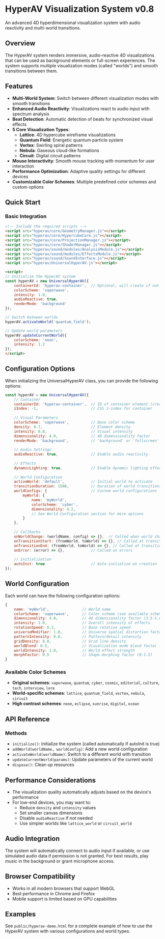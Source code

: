 # HyperAV Visualization System v0.8

An advanced 4D hyperdimensional visualization system with audio reactivity and multi-world transitions.

## Overview

The HyperAV system renders immersive, audio-reactive 4D visualizations that can be used as background elements or full-screen experiences. The system supports multiple visualization modes (called "worlds") and smooth transitions between them.

## Features

- **Multi-World System**: Switch between different visualization modes with smooth transitions
- **Enhanced Audio Reactivity**: Visualizations react to audio input with spectrum analysis
- **Beat Detection**: Automatic detection of beats for synchronized visual effects
- **5 Core Visualization Types**:
  - **Lattice**: 4D hypercube wireframe visualizations
  - **Quantum Field**: Energetic quantum particle system
  - **Vortex**: Swirling spiral patterns
  - **Nebula**: Gaseous cloud-like formations
  - **Circuit**: Digital circuit patterns
- **Mouse Interactivity**: Smooth mouse tracking with momentum for user interaction
- **Performance Optimization**: Adaptive quality settings for different devices
- **Customizable Color Schemes**: Multiple predefined color schemes and custom options

## Quick Start

### Basic Integration

```html
<!-- Include the required scripts -->
<script src="hyperav/core/GeometryManager.js"></script>
<script src="hyperav/core/HypercubeCore.js"></script>
<script src="hyperav/core/ProjectionManager.js"></script>
<script src="hyperav/core/ShaderManager.js"></script>
<script src="hyperav/sound/modules/AnalysisModule.js"></script>
<script src="hyperav/sound/modules/EffectsModule.js"></script>
<script src="hyperav/sound/SoundInterface.js"></script>
<script src="hyperav/UniversalHyperAV.js"></script>

<script>
// Initialize the HyperAV system
const hyperAV = new UniversalHyperAV({
    containerId: 'hyperav-container',  // Optional, will create if not exists
    colorScheme: 'vaporwave',
    intensity: 1.0,
    audioReactive: true,
    renderMode: 'background'
});

// Switch between worlds
hyperAV.activateWorld('quantum_field');

// Update world parameters
hyperAV.updateCurrentWorld({
    colorScheme: 'neon',
    intensity: 1.2
});
</script>
```

## Configuration Options

When initializing the UniversalHyperAV class, you can provide the following options:

```javascript
const hyperAV = new UniversalHyperAV({
    // Container
    containerId: 'hyperav-container',  // ID of container element (created if not exists)
    zIndex: -1,                        // CSS z-index for container
    
    // Visual Parameters
    colorScheme: 'vaporwave',          // Base color scheme
    density: 0.7,                      // Element density
    intensity: 0.8,                    // Visual intensity
    dimensionality: 4.0,               // 4D dimensionality factor
    renderMode: 'background',          // 'background' or 'fullscreen'
    
    // Audio Settings
    audioReactive: true,               // Enable audio reactivity
    
    // Effects
    dynamicLighting: true,             // Enable dynamic lighting effects
    
    // World Configuration
    activeWorld: 'default',            // Initial world to activate
    transitionDuration: 1500,          // Duration of world transitions in ms
    worldConfigs: {                    // Custom world configurations
        myWorld: {
            name: 'myWorld',
            colorScheme: 'cyber',
            dimensionality: 4.2,
            // See World Configuration section for more options
        }
    },
    
    // Callbacks
    onWorldChange: (worldName, config) => {},  // Called when world changes
    onTransitionStart: (fromWorld, toWorld) => {}, // Called at transition start
    onTransitionEnd: (fromWorld, toWorld) => {}, // Called at transition end
    onError: (error) => {},            // Called on errors
    
    // Initialization
    autoInit: true                     // Auto-initialize on creation
});
```

## World Configuration

Each world can have the following configuration options:

```javascript
{
    name: 'myWorld',               // World name
    colorScheme: 'vaporwave',      // Color scheme (see available schemes)
    dimensionality: 4.0,           // 4D dimensionality factor (3.5-5.0)
    intensity: 1.0,                // Overall intensity of effects
    rotationSpeed: 0.2,            // Base rotation speed
    universeModifier: 1.0,         // Universe spatial distortion factor
    patternIntensity: 0.8,         // Pattern/detail intensity
    gridDensity: 8.0,              // Grid line density
    worldBlend: 0.5,               // Visualization mode blend factor (0-1)
    worldIntensity: 1.0,           // World effect strength
    morphFactor: 0.5               // Shape morphing factor (0-1.5)
}
```

### Available Color Schemes

- **Original schemes**: `vaporwave`, `quantum`, `cyber`, `cosmic`, `editorial`, `culture`, `tech`, `interview`, `lore`
- **World-specific schemes**: `lattice`, `quantum_field`, `vortex`, `nebula`, `circuit`
- **High contrast schemes**: `neon`, `eclipse`, `sunrise`, `digital`, `ocean`

## API Reference

### Methods

- `initialize()`: Initialize the system (called automatically if autoInit is true)
- `addWorld(worldName, worldConfig)`: Add a new world configuration
- `activateWorld(worldName)`: Switch to a different world with transition
- `updateCurrentWorld(params)`: Update parameters of the current world
- `dispose()`: Clean up resources

## Performance Considerations

- The visualization quality automatically adjusts based on the device's performance
- For low-end devices, you may want to:
  - Reduce `density` and `intensity` values
  - Set smaller canvas dimensions
  - Disable `audioReactive` if not needed
  - Use simpler worlds like `lattice_world` or `circuit_world`

## Audio Integration

The system will automatically connect to audio input if available, or use simulated audio data if permission is not granted. For best results, play music in the background or grant microphone access.

## Browser Compatibility

- Works in all modern browsers that support WebGL
- Best performance in Chrome and Firefox
- Mobile support is limited based on GPU capabilities

## Examples

See `public/hyperav-demo.html` for a complete example of how to use the HyperAV system with various configurations and world types.